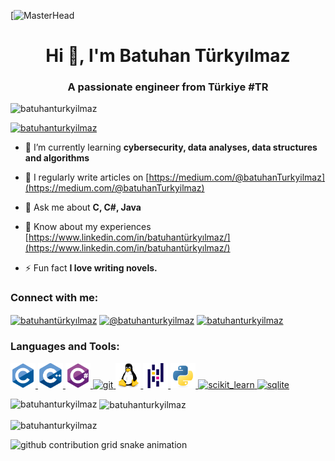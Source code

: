 [![MasterHead](https://c4.wallpaperflare.com/wallpaper/792/460/915/code-coding-programming-simple-background-wallpaper-preview.jpg)
<h1 align="center">Hi 👋, I'm Batuhan Türkyılmaz</h1>
<h3 align="center">A passionate engineer from Türkiye #TR</h3>

<p align="left"> <img src="https://komarev.com/ghpvc/?username=batuhanturkyilmaz&label=Profile%20views&color=0e75b6&style=flat" alt="batuhanturkyilmaz" /> </p>

<p align="left"> <a href="https://github.com/ryo-ma/github-profile-trophy"><img src="https://github-profile-trophy.vercel.app/?username=batuhanturkyilmaz" alt="batuhanturkyilmaz" /></a> </p>

- 🌱 I’m currently learning **cybersecurity, data analyses, data structures and algorithms**

- 📝 I regularly write articles on [https://medium.com/@batuhanTurkyilmaz](https://medium.com/@batuhanTurkyilmaz)

- 💬 Ask me about **C, C#, Java**

- 📄 Know about my experiences [https://www.linkedin.com/in/batuhantürkyılmaz/](https://www.linkedin.com/in/batuhantürkyılmaz/)

- ⚡ Fun fact **I love writing novels.**

<h3 align="left">Connect with me:</h3>
<p align="left">
<a href="https://linkedin.com/in/batuhantürkyılmaz" target="blank"><img align="center" src="https://raw.githubusercontent.com/rahuldkjain/github-profile-readme-generator/master/src/images/icons/Social/linked-in-alt.svg" alt="batuhantürkyılmaz" height="30" width="40" /></a>
<a href="https://medium.com/@batuhanturkyilmaz" target="blank"><img align="center" src="https://raw.githubusercontent.com/rahuldkjain/github-profile-readme-generator/master/src/images/icons/Social/medium.svg" alt="@batuhanturkyilmaz" height="30" width="40" /></a>
<a href="https://www.leetcode.com/batuhanturkyilmaz" target="blank"><img align="center" src="https://raw.githubusercontent.com/rahuldkjain/github-profile-readme-generator/master/src/images/icons/Social/leet-code.svg" alt="batuhanturkyilmaz" height="30" width="40" /></a>
</p>

<h3 align="left">Languages and Tools:</h3>
<p align="left"> <a href="https://www.cprogramming.com/" target="_blank" rel="noreferrer"> <img src="https://raw.githubusercontent.com/devicons/devicon/master/icons/c/c-original.svg" alt="c" width="40" height="40"/> </a> <a href="https://www.w3schools.com/cpp/" target="_blank" rel="noreferrer"> <img src="https://raw.githubusercontent.com/devicons/devicon/master/icons/cplusplus/cplusplus-original.svg" alt="cplusplus" width="40" height="40"/> </a> <a href="https://www.w3schools.com/cs/" target="_blank" rel="noreferrer"> <img src="https://raw.githubusercontent.com/devicons/devicon/master/icons/csharp/csharp-original.svg" alt="csharp" width="40" height="40"/> </a> <a href="https://git-scm.com/" target="_blank" rel="noreferrer"> <img src="https://www.vectorlogo.zone/logos/git-scm/git-scm-icon.svg" alt="git" width="40" height="40"/> </a> <a href="https://www.linux.org/" target="_blank" rel="noreferrer"> <img src="https://raw.githubusercontent.com/devicons/devicon/master/icons/linux/linux-original.svg" alt="linux" width="40" height="40"/> </a> <a href="https://pandas.pydata.org/" target="_blank" rel="noreferrer"> <img src="https://raw.githubusercontent.com/devicons/devicon/2ae2a900d2f041da66e950e4d48052658d850630/icons/pandas/pandas-original.svg" alt="pandas" width="40" height="40"/> </a> <a href="https://www.python.org" target="_blank" rel="noreferrer"> <img src="https://raw.githubusercontent.com/devicons/devicon/master/icons/python/python-original.svg" alt="python" width="40" height="40"/> </a> <a href="https://scikit-learn.org/" target="_blank" rel="noreferrer"> <img src="https://upload.wikimedia.org/wikipedia/commons/0/05/Scikit_learn_logo_small.svg" alt="scikit_learn" width="40" height="40"/> </a> <a href="https://www.sqlite.org/" target="_blank" rel="noreferrer"> <img src="https://www.vectorlogo.zone/logos/sqlite/sqlite-icon.svg" alt="sqlite" width="40" height="40"/> </a> </p>

<p><img align="left" src="https://github-readme-stats.vercel.app/api/top-langs?username=batuhanturkyilmaz&show_icons=true&locale=en&layout=compact" alt="batuhanturkyilmaz" /></p>

<p>&nbsp;<img align="center" src="https://github-readme-stats.vercel.app/api?username=batuhanturkyilmaz&show_icons=true&theme=dark&locale=tr" alt="batuhanturkyilmaz" /></p>

<p><img align="center" src="https://github-readme-streak-stats.herokuapp.com/?user=batuhanturkyilmaz&" alt="batuhanturkyilmaz" /></p>

<picture>
  <source media="(prefers-color-scheme: dark)" srcset="https://raw.githubusercontent.com/batuhanturkyilmaz/CagatayAkkas/output/github-contribution-grid-snake-dark.svg">
  <source media="(prefers-color-scheme: light)" srcset="https://raw.githubusercontent.com/CagatayAkkas/batuhanturkyilmaz/output/github-contribution-grid-snake.svg">
  <img alt="github contribution grid snake animation" src="https://raw.githubusercontent.com/CagatayAkkas/batuhanturkyilmaz/output/github-contribution-grid-snake.svg">
</picture>

